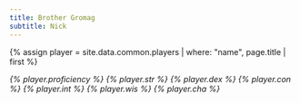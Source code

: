 ```yaml
---
title: Brother Gromag
subtitle: Nick
---
```


{% assign player = site.data.common.players | where: "name", page.title | first %}

<div id="myEntity" class="entity hidden">
  <var class="proficiency" data-value="2">{% player.proficiency %}</var>
  <var class="ability str" data-value="8">{% player.str %}</var>
  <var class="ability dex" data-value="15">{% player.dex %}</var>
  <var class="ability con" data-value="10">{% player.con %}</var>
  <var class="ability int" data-value="14">{% player.int %}</var>
  <var class="ability wis" data-value="12">{% player.wis %}</var>
  <var class="ability cha" data-value="16">{% player.cha %}</var>
  <var class="bonus int" data-value="proficiency"></var>
  <var class="bonus dex" data-value="proficiency"></var>
  <var class="bonus initiative" data-value="chaMod"></var>
</div>
